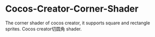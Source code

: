# Cocos-Creator-Corner-Shader
The corner shader of cocos creator, it supports square and rectangle sprites.
Cocos creator切圆角 shader.
